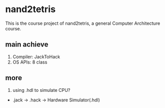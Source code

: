 # nand2tetris
This is the course project of nand2tetris, a general Computer Architecture course.

## main achieve
1. Compiler: JackToHack
2. OS APIs: 8 class

## more
1. using .hdl to simulate CPU?
- .jack -> .hack -> Hardware Simulator(.hdl) 
